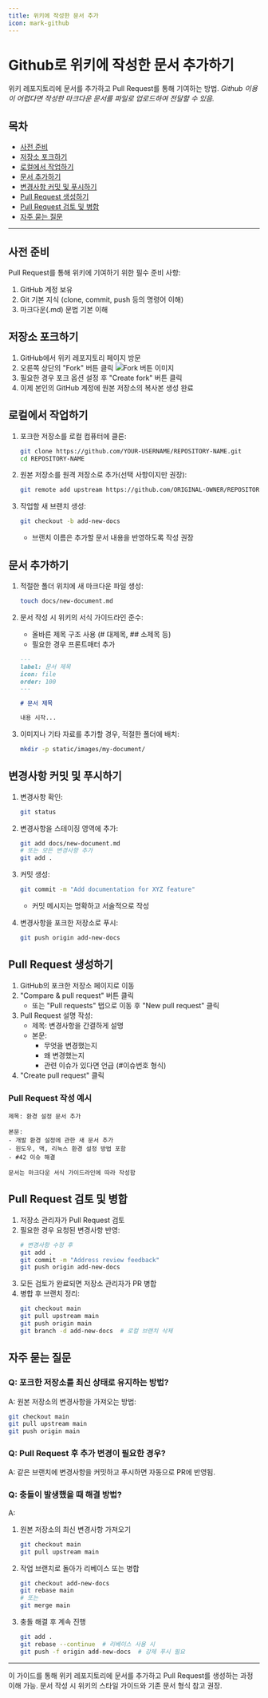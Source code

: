 ```yaml
---
title: 위키에 작성한 문서 추가
icon: mark-github
---
```

# Github로 위키에 작성한 문서 추가하기

위키 레포지토리에 문서를 추가하고 Pull Request를 통해 기여하는 방법.
*Github 이용이 어렵다면 작성한 마크다운 문서를 파일로 업로드하여 전달할 수 있음.*

## 목차
- [사전 준비](#사전-준비)
- [저장소 포크하기](#저장소-포크하기)
- [로컬에서 작업하기](#로컬에서-작업하기)
- [문서 추가하기](#문서-추가하기)
- [변경사항 커밋 및 푸시하기](#변경사항-커밋-및-푸시하기)
- [Pull Request 생성하기](#pull-request-생성하기)
- [Pull Request 검토 및 병합](#pull-request-검토-및-병합)
- [자주 묻는 질문](#자주-묻는-질문)

---

## 사전 준비

Pull Request를 통해 위키에 기여하기 위한 필수 준비 사항:

1. GitHub 계정 보유
2. Git 기본 지식 (clone, commit, push 등의 명령어 이해)
3. 마크다운(.md) 문법 기본 이해

## 저장소 포크하기

1. GitHub에서 위키 레포지토리 페이지 방문
2. 오른쪽 상단의 "Fork" 버튼 클릭
   ![Fork 버튼 이미지](/images/fork-button.png)
3. 필요한 경우 포크 옵션 설정 후 "Create fork" 버튼 클릭
4. 이제 본인의 GitHub 계정에 원본 저장소의 복사본 생성 완료

## 로컬에서 작업하기

1. 포크한 저장소를 로컬 컴퓨터에 클론:
   ```bash
   git clone https://github.com/YOUR-USERNAME/REPOSITORY-NAME.git
   cd REPOSITORY-NAME
   ```

2. 원본 저장소를 원격 저장소로 추가(선택 사항이지만 권장):
   ```bash
   git remote add upstream https://github.com/ORIGINAL-OWNER/REPOSITORY-NAME.git
   ```

3. 작업할 새 브랜치 생성:
   ```bash
   git checkout -b add-new-docs
   ```
   - 브랜치 이름은 추가할 문서 내용을 반영하도록 작성 권장

## 문서 추가하기

1. 적절한 폴더 위치에 새 마크다운 파일 생성:
   ```bash
   touch docs/new-document.md
   ```

2. 문서 작성 시 위키의 서식 가이드라인 준수:
   - 올바른 제목 구조 사용 (# 대제목, ## 소제목 등)
   - 필요한 경우 프론트매터 추가
   ```markdown
   ---
   label: 문서 제목
   icon: file
   order: 100
   ---

   # 문서 제목

   내용 시작...
   ```

3. 이미지나 기타 자료를 추가할 경우, 적절한 폴더에 배치:
   ```bash
   mkdir -p static/images/my-document/
   ```

## 변경사항 커밋 및 푸시하기

1. 변경사항 확인:
   ```bash
   git status
   ```

2. 변경사항을 스테이징 영역에 추가:
   ```bash
   git add docs/new-document.md
   # 또는 모든 변경사항 추가
   git add .
   ```

3. 커밋 생성:
   ```bash
   git commit -m "Add documentation for XYZ feature"
   ```
   - 커밋 메시지는 명확하고 서술적으로 작성

4. 변경사항을 포크한 저장소로 푸시:
   ```bash
   git push origin add-new-docs
   ```

## Pull Request 생성하기

1. GitHub의 포크한 저장소 페이지로 이동
2. "Compare & pull request" 버튼 클릭
   - 또는 "Pull requests" 탭으로 이동 후 "New pull request" 클릭
3. Pull Request 설명 작성:
   - 제목: 변경사항을 간결하게 설명
   - 본문: 
     - 무엇을 변경했는지
     - 왜 변경했는지
     - 관련 이슈가 있다면 언급 (#이슈번호 형식)
4. "Create pull request" 클릭

### Pull Request 작성 예시

```
제목: 환경 설정 문서 추가

본문:
- 개발 환경 설정에 관한 새 문서 추가
- 윈도우, 맥, 리눅스 환경 설정 방법 포함
- #42 이슈 해결

문서는 마크다운 서식 가이드라인에 따라 작성함
```

## Pull Request 검토 및 병합

1. 저장소 관리자가 Pull Request 검토
2. 필요한 경우 요청된 변경사항 반영:
   ```bash
   # 변경사항 수정 후
   git add .
   git commit -m "Address review feedback"
   git push origin add-new-docs
   ```
3. 모든 검토가 완료되면 저장소 관리자가 PR 병합
4. 병합 후 브랜치 정리:
   ```bash
   git checkout main
   git pull upstream main
   git push origin main
   git branch -d add-new-docs  # 로컬 브랜치 삭제
   ```

## 자주 묻는 질문

### Q: 포크한 저장소를 최신 상태로 유지하는 방법?
A: 원본 저장소의 변경사항을 가져오는 방법:
```bash
git checkout main
git pull upstream main
git push origin main
```

### Q: Pull Request 후 추가 변경이 필요한 경우?
A: 같은 브랜치에 변경사항을 커밋하고 푸시하면 자동으로 PR에 반영됨.

### Q: 충돌이 발생했을 때 해결 방법?
A: 
1. 원본 저장소의 최신 변경사항 가져오기
   ```bash
   git checkout main
   git pull upstream main
   ```
2. 작업 브랜치로 돌아가 리베이스 또는 병합
   ```bash
   git checkout add-new-docs
   git rebase main
   # 또는
   git merge main
   ```
3. 충돌 해결 후 계속 진행
   ```bash
   git add .
   git rebase --continue  # 리베이스 사용 시
   git push -f origin add-new-docs  # 강제 푸시 필요
   ```

---

이 가이드를 통해 위키 레포지토리에 문서를 추가하고 Pull Request를 생성하는 과정 이해 가능. 문서 작성 시 위키의 스타일 가이드와 기존 문서 형식 참고 권장.

